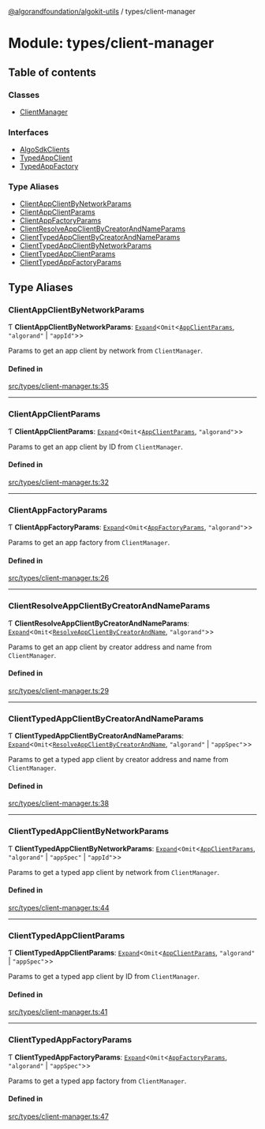 [@algorandfoundation/algokit-utils](../README.md) / types/client-manager

# Module: types/client-manager

## Table of contents

### Classes

- [ClientManager](../classes/types_client_manager.ClientManager.md)

### Interfaces

- [AlgoSdkClients](../interfaces/types_client_manager.AlgoSdkClients.md)
- [TypedAppClient](../interfaces/types_client_manager.TypedAppClient.md)
- [TypedAppFactory](../interfaces/types_client_manager.TypedAppFactory.md)

### Type Aliases

- [ClientAppClientByNetworkParams](types_client_manager.md#clientappclientbynetworkparams)
- [ClientAppClientParams](types_client_manager.md#clientappclientparams)
- [ClientAppFactoryParams](types_client_manager.md#clientappfactoryparams)
- [ClientResolveAppClientByCreatorAndNameParams](types_client_manager.md#clientresolveappclientbycreatorandnameparams)
- [ClientTypedAppClientByCreatorAndNameParams](types_client_manager.md#clienttypedappclientbycreatorandnameparams)
- [ClientTypedAppClientByNetworkParams](types_client_manager.md#clienttypedappclientbynetworkparams)
- [ClientTypedAppClientParams](types_client_manager.md#clienttypedappclientparams)
- [ClientTypedAppFactoryParams](types_client_manager.md#clienttypedappfactoryparams)

## Type Aliases

### ClientAppClientByNetworkParams

Ƭ **ClientAppClientByNetworkParams**: [`Expand`](types_expand.md#expand)\<`Omit`\<[`AppClientParams`](../interfaces/types_app_client.AppClientParams.md), ``"algorand"`` \| ``"appId"``\>\>

Params to get an app client by network from `ClientManager`.

#### Defined in

[src/types/client-manager.ts:35](https://github.com/algorandfoundation/algokit-utils-ts/blob/main/src/types/client-manager.ts#L35)

___

### ClientAppClientParams

Ƭ **ClientAppClientParams**: [`Expand`](types_expand.md#expand)\<`Omit`\<[`AppClientParams`](../interfaces/types_app_client.AppClientParams.md), ``"algorand"``\>\>

Params to get an app client by ID from `ClientManager`.

#### Defined in

[src/types/client-manager.ts:32](https://github.com/algorandfoundation/algokit-utils-ts/blob/main/src/types/client-manager.ts#L32)

___

### ClientAppFactoryParams

Ƭ **ClientAppFactoryParams**: [`Expand`](types_expand.md#expand)\<`Omit`\<[`AppFactoryParams`](../interfaces/types_app_factory.AppFactoryParams.md), ``"algorand"``\>\>

Params to get an app factory from `ClientManager`.

#### Defined in

[src/types/client-manager.ts:26](https://github.com/algorandfoundation/algokit-utils-ts/blob/main/src/types/client-manager.ts#L26)

___

### ClientResolveAppClientByCreatorAndNameParams

Ƭ **ClientResolveAppClientByCreatorAndNameParams**: [`Expand`](types_expand.md#expand)\<`Omit`\<[`ResolveAppClientByCreatorAndName`](types_app_client.md#resolveappclientbycreatorandname), ``"algorand"``\>\>

Params to get an app client by creator address and name from `ClientManager`.

#### Defined in

[src/types/client-manager.ts:29](https://github.com/algorandfoundation/algokit-utils-ts/blob/main/src/types/client-manager.ts#L29)

___

### ClientTypedAppClientByCreatorAndNameParams

Ƭ **ClientTypedAppClientByCreatorAndNameParams**: [`Expand`](types_expand.md#expand)\<`Omit`\<[`ResolveAppClientByCreatorAndName`](types_app_client.md#resolveappclientbycreatorandname), ``"algorand"`` \| ``"appSpec"``\>\>

Params to get a typed app client by creator address and name from `ClientManager`.

#### Defined in

[src/types/client-manager.ts:38](https://github.com/algorandfoundation/algokit-utils-ts/blob/main/src/types/client-manager.ts#L38)

___

### ClientTypedAppClientByNetworkParams

Ƭ **ClientTypedAppClientByNetworkParams**: [`Expand`](types_expand.md#expand)\<`Omit`\<[`AppClientParams`](../interfaces/types_app_client.AppClientParams.md), ``"algorand"`` \| ``"appSpec"`` \| ``"appId"``\>\>

Params to get a typed app client by network from `ClientManager`.

#### Defined in

[src/types/client-manager.ts:44](https://github.com/algorandfoundation/algokit-utils-ts/blob/main/src/types/client-manager.ts#L44)

___

### ClientTypedAppClientParams

Ƭ **ClientTypedAppClientParams**: [`Expand`](types_expand.md#expand)\<`Omit`\<[`AppClientParams`](../interfaces/types_app_client.AppClientParams.md), ``"algorand"`` \| ``"appSpec"``\>\>

Params to get a typed app client by ID from `ClientManager`.

#### Defined in

[src/types/client-manager.ts:41](https://github.com/algorandfoundation/algokit-utils-ts/blob/main/src/types/client-manager.ts#L41)

___

### ClientTypedAppFactoryParams

Ƭ **ClientTypedAppFactoryParams**: [`Expand`](types_expand.md#expand)\<`Omit`\<[`AppFactoryParams`](../interfaces/types_app_factory.AppFactoryParams.md), ``"algorand"`` \| ``"appSpec"``\>\>

Params to get a typed app factory from `ClientManager`.

#### Defined in

[src/types/client-manager.ts:47](https://github.com/algorandfoundation/algokit-utils-ts/blob/main/src/types/client-manager.ts#L47)
